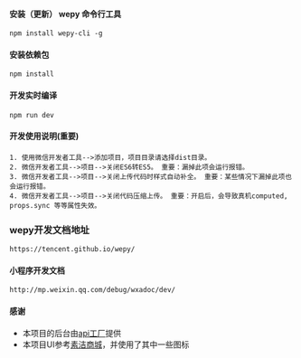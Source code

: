 #### **安装（更新） wepy 命令行工具**

```
npm install wepy-cli -g
```
#### **安装依赖包**

```
npm install
```
#### **开发实时编译**

```
npm run dev
```
#### **开发使用说明(重要)**

```
1. 使用微信开发者工具-->添加项目，项目目录请选择dist目录。
2. 微信开发者工具-->项目-->关闭ES6转ES5。 重要：漏掉此项会运行报错。
3. 微信开发者工具-->项目-->关闭上传代码时样式自动补全。 重要：某些情况下漏掉此项也会运行报错。
4. 微信开发者工具-->项目-->关闭代码压缩上传。 重要：开启后，会导致真机computed, props.sync 等等属性失效。
```
### **wepy开发文档地址**

```
https://tencent.github.io/wepy/
```
#### **小程序开发文档**

```
http://mp.weixin.qq.com/debug/wxadoc/dev/
```
#### **感谢**
- 本项目的后台由[api工厂](https://www.it120.cc)提供
- 本项目UI参考[素洁商城](https://github.com/dyq086/wxYuHanStore)，并使用了其中一些图标
